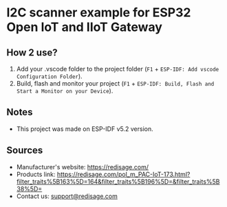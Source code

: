 # I2C scanner example for ESP32 Open IoT and IIoT Gateway

## How 2 use?
1. Add your .vscode folder to the project folder (`F1` + `ESP-IDF: Add vscode Configuration Folder`).
2. Build, flash and monitor your project (`F1` + `ESP-IDF: Build, Flash and Start a Monitor on your Device`).

## Notes
* This project was made on ESP-IDF v5.2 version.

## Sources
* Manufacturer's website: https://redisage.com/
* Products link: https://redisage.com/pol_m_PAC-IoT-173.html?filter_traits%5B163%5D=164&filter_traits%5B196%5D=&filter_traits%5B38%5D=
* Contact us: support@redisage.com
